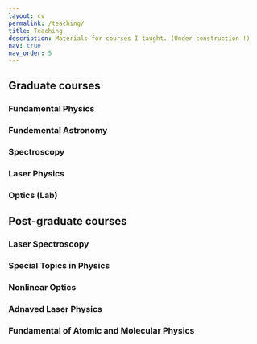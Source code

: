 ```yaml
---
layout: cv
permalink: /teaching/
title: Teaching
description: Materials for courses I taught. (Under construction !)
nav: true
nav_order: 5
---
```

## Graduate courses

### Fundamental Physics

### Fundemental Astronomy

### Spectroscopy

### Laser Physics

### Optics (Lab)


## Post-graduate courses

### Laser Spectroscopy

### Special Topics in Physics

### Nonlinear Optics

### Adnaved Laser Physics

### Fundamental of Atomic and Molecular Physics


